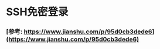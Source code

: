 # SSH免密登录

### [参考: https://www.jianshu.com/p/95d0cb3dede6](https://www.jianshu.com/p/95d0cb3dede6)
